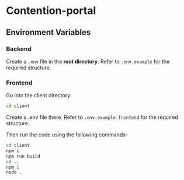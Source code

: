 # Contention-portal

## Environment Variables
### Backend
Create a `.env` file in the **root directory**. Refer to `.env.example` for the required structure.
### Frontend
Go into the client directory:
```bash
cd client
```
Create a .env file there. Refer to `.env.example.frontend` for the required structure.

Then run the code using the following commands-
```bash
cd client
npm i
npm run build
cd ..
npm i
node .
```

